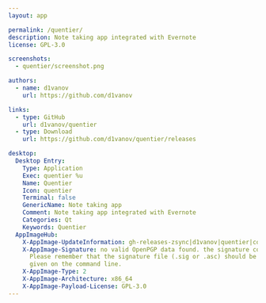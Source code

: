 ```yaml
---
layout: app

permalink: /quentier/
description: Note taking app integrated with Evernote
license: GPL-3.0

screenshots:
  - quentier/screenshot.png

authors:
  - name: d1vanov
    url: https://github.com/d1vanov

links:
  - type: GitHub
    url: d1vanov/quentier
  - type: Download
    url: https://github.com/d1vanov/quentier/releases

desktop:
  Desktop Entry:
    Type: Application
    Exec: quentier %u
    Name: Quentier
    Icon: quentier
    Terminal: false
    GenericName: Note taking app
    Comment: Note taking app integrated with Evernote
    Categories: Qt
    Keywords: Quentier
  AppImageHub:
    X-AppImage-UpdateInformation: gh-releases-zsync|d1vanov|quentier|continuous|Quentier*-x86_64.AppImage.zsync
    X-AppImage-Signature: no valid OpenPGP data found. the signature could not be verified.
      Please remember that the signature file (.sig or .asc) should be the first file
      given on the command line.
    X-AppImage-Type: 2
    X-AppImage-Architecture: x86_64
    X-AppImage-Payload-License: GPL-3.0
---
```


